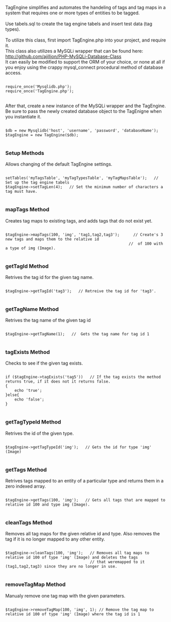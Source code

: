 TagEngine simplifies and automates the handeling of tags and tag maps in a system that requires one or more types of entities to be tagged.<br/><br/>
Use tabels.sql to create the tag engine tabels and insert test data (tag types).<br/><br/>
To utilize this class, first import TagEngine.php into your project, and require it.<br/>
This class also utilizes a MySQLi wrapper that can be found here: <a href="http://github.com/ajillion/PHP-MySQLi-Database-Class">http://github.com/ajillion/PHP-MySQLi-Database-Class</a><br/>
It can easily be modified to support the ORM of your choice, or none at all if you enjoy using the crappy mysql_connect procedural method of database access.

<pre>
<code>
require_once('Mysqlidb.php');
require_once('TagEngine.php');
</code>
</pre>

After that, create a new instance of the MySQLi wrapper and the TagEngine.<br/>
Be sure to pass the newly created database object to the TagEnigne when you instantiate it.

<pre>
<code>
$db = new Mysqlidb('host', 'username', 'password', 'databaseName');
$tagEngine = new TagEngine($db);
</code>
</pre>

<h3> Setup Methods</h3>

<p>Allows changing of the default TagEngine settings.</p>
<pre>
<code>
<?php
$tagEngine->setTables('myTagsTable', 'myTagTypesTable', 'myTagMapsTable');   // Set up the tag engine tabels
$tagEngine->setTagLen(4);   // Set the minimum number of characters a tag must have.
</code>
</pre>

<h3> mapTags Method </h3>

<p>Creates tag maps to existing tags, and adds tags that do not exist yet.</p>
<pre>
<code>
$tagEngine->mapTags(100, 'img', 'tag1,tag2,tag3');		// Create's 3 new tags and maps them to the relative id 
                                                      //  of 100 with a type of img (Image).
</code>
</pre>

<h3> getTagId Method </h3>

<p>Retrives the tag id for the given tag name.</p>
<pre>
<code>
$tagEngine->getTagId('tag3');   // Retreive the tag id for 'tag3'.
</code>
</pre>


<h3> getTagName Method </h3>

<p>Retrives the tag name of the given tag id</p>
<pre>
<code>
$tagEngine->getTagName(1);   //  Gets the tag name for tag id 1
</code>
</pre>

<h3> tagExists Method </h3>

<p>Checks to see if the given tag exists.</p>
<pre>
<code>
if ($tagEngine->tagExists('tag5'))   // If the tag exists the method returns true, if it does not it returns false.
{
	echo 'true';
}else{
	echo 'false';
}
</code>
</pre>

<h3> getTagTypeId Method </h3>

<p>Retrives the id of the given type.</p>
<pre>
<code>
$tagEngine->getTagTypeId('img');   // Gets the id for type 'img' (Image)
</code>
</pre>

<h3> getTags Method </h3>

<p>Retrives tags mapped to an entity of a particular type and returns them in a zero indexed array.</p>
<pre>
<code>
$tagEngine->getTags(100, 'img');   // Gets all tags that are mapped to relative id 100 and type img (Image).
</code>
</pre>

<h3> cleanTags Method </h3>

<p>Removes all tag maps for the given relative id and type. Also removes the tag if it is no longer mapped to any other entity.</p>
<pre>
<code>
$tagEngine->cleanTags(100, 'img');   // Removes all tag maps to relative id 100 of type 'img' (Image) and deletes the tags
                                     // that weremapped to it (tag1,tag2,tag3) since they are no longer in use.
</code>
</pre>

<h3> removeTagMap Method </h3>

<p>Manualy remove one tag map with the given parameters.</p>
<pre>
<code>
$tagEngine->removeTagMap(100, 'img', 1); // Remove the tag map to relative id 100 of type 'img' (Image) where the tag id is 1
</code>
</pre>
